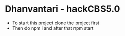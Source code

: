 # Dhanvantari - hackCBS5.0

* To start this project clone the project first
* Then do npm i and after that npm start